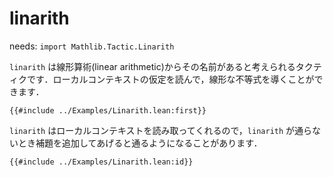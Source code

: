 # linarith

needs: `import Mathlib.Tactic.Linarith`

`linarith` は線形算術(linear arithmetic)からその名前があると考えられるタクティクです．ローカルコンテキストの仮定を読んで，線形な不等式を導くことができます．

```lean
{{#include ../Examples/Linarith.lean:first}}
```

`linarith` はローカルコンテキストを読み取ってくれるので，`linarith` が通らないとき補題を追加してあげると通るようになることがあります．

```lean
{{#include ../Examples/Linarith.lean:id}}
```
